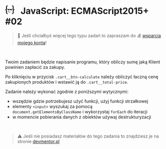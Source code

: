 # [![](../assets/img/logo-readme2.jpg)](https://devmentor.pl) &nbsp; JavaScript: ECMAScript2015+ #02

> :loudspeaker: Jeśli chciałbyś więcej tego typu zadań to zapraszam do :moneybag: [wsparcia mojego konta](https://github.com/sponsors/devmentor-pl)!

&nbsp;

Twoim zadaniem będzie napisanie programu, który obliczy sumę jaką Klient powinien zapłacić za zakupy.

Po kliknięciu w przycisk `.cart__btn-calculate` należy obliczyć łaczną cenę zakupionych produktów i wstawić ją do `.cart__total-price`.

Zadanie należy wykonać zgodnie z poniższymi wytycznymi:
* wszędzie gdzie potrzebujesz użyć funkcji, użyj funkcji strzałkowej
* elementy `<input>` wyszukaj za pomocą `document.getElementsByClassName` i wykorzystaj `forEach` do iteracji 
* w momencie pobierania danych z obiektów używaj destrukturyzacji

&nbsp;

> :warning: Jeśli nie posiadasz materiałów do tego zadania to znajdziesz je na stronie [devmentor.pl](https://devmentor.pl/p/js-es2015plus/)